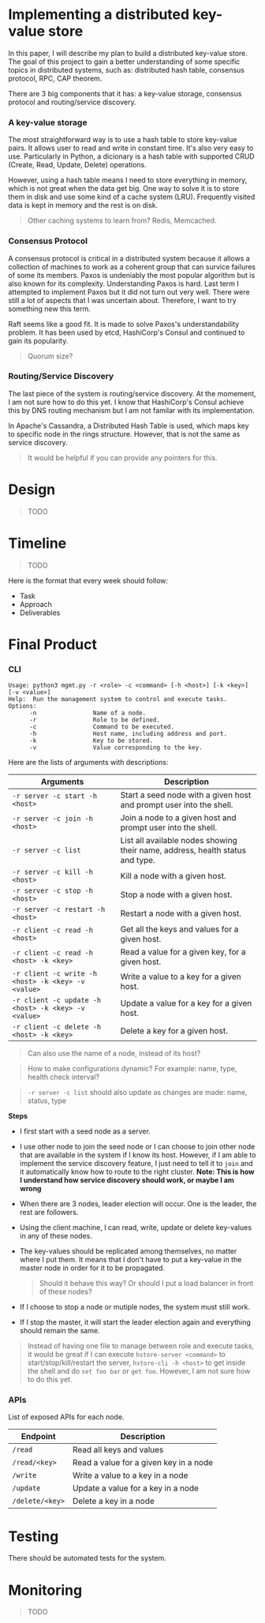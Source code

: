 # Implementing a distributed key-value store

In this paper, I will describe my plan to build a distributed key-value store.
The goal of this project to gain a better understanding of some specific topics
in distributed systems, such as: distributed hash table, consensus protocol,
RPC, CAP theorem.

There are 3 big components that it has: a key-value storage, consensus
protocol and routing/service discovery.

### A key-value storage

The most straightforward way is to use a hash table to store key-value pairs.
It allows user to read and write in constant time. It's also very easy to use.
Particularly in Python, a dicionary is a hash table with supported CRUD 
(Create, Read, Update, Delete) operations.

However, using a hash table means I need to store everything in memory, which
is not great when the data get big. One way to solve it is to store them in
disk and use some kind of a cache system (LRU). Frequently visited data is kept in
memory and the rest is on disk.

> Other caching systems to learn from? Redis, Memcached.

### Consensus Protocol

A consensus protocol is critical in a distributed system because it allows a
collection of machines to work as a coherent group that can survice failures of
some its members. Paxos is undeniably the most popular algorithm but is also
known for its complexity. Understanding Paxos is hard. Last term I attempted to
implement Paxos but it did not turn out very well. There were still a lot of 
aspects that I was uncertain about. Therefore, I want to try something new this
term.

Raft seems like a good fit. It is made to solve Paxos's understandability
problem. It has been used by etcd, HashiCorp's Consul and continued to gain its
popularity.

> Quorum size?

### Routing/Service Discovery

The last piece of the system is routing/service discovery. At the momement,
I am not sure how to do this yet. I know that HashiCorp's Consul achieve this 
by DNS routing mechanism but I am not familar with its implementation.

In Apache's Cassandra, a Distributed Hash Table is used, which maps key to
specific node in the rings structure. However, that is not the same as service
discovery.

> It would be helpful if you can provide any pointers for this.


# Design

> TODO


# Timeline

> TODO

Here is the format that every week should follow:
- Task
- Approach
- Deliverables


# Final Product

### CLI
```
Usage: python3 mgmt.py -r <role> -c <command> [-h <host>] [-k <key>] [-v <value>]
Help:  Run the management system to control and execute tasks.
Options:
      -n                Name of a node.
      -r                Role to be defined.
      -c                Command to be executed.
      -h                Host name, including address and port.
      -k                Key to be stored.
      -v                Value corresponding to the key.
```

Here are the lists of arguments with descriptions:

Arguments | Description
-- | --
`-r server -c start -h <host>` | Start a seed node with a given host and prompt user into the shell.
`-r server -c join -h <host>` | Join a node to a given host and prompt user into the shell.
`-r server -c list` | List all available nodes showing their name, address, health status and type.
`-r server -c kill -h <host>` | Kill a node with a given host.
`-r server -c stop -h <host>` | Stop a node with a given host.
`-r server -c restart -h <host>` | Restart a node with a given host.
`-r client -c read -h <host>` | Get all the keys and values for a given host.
`-r client -c read -h <host> -k <key>` | Read a value for a given key, for a given host.
`-r client -c write -h <host> -k <key> -v <value>` | Write a value to a key for a given host.
`-r client -c update -h <host> -k <key> -v <value>` | Update a value for a key for a given host.
`-r client -c delete -h <host> -k <key>` | Delete a key for a given host.

> Can also use the name of a node, instead of its host?

> How to make configurations dynamic? For example: name, type, health check
> interval?

> `-r server -c list` should also update as changes are made: name, status,
> type

**Steps**
- I first start with a seed node as a server.
- I use other node to join the seed node or I can choose to join other node
  that are available in the system if I know its host. However, if I am able to
  implement the service discovery feature, I just need to tell it to `join` 
  and it automatically know how to route to the right cluster. **Note: This is 
  how I understand how service discovery should work, or maybe I am wrong**
- When there are 3 nodes, leader election will occur. One is the leader, the
  rest are followers.
- Using the client machine, I can read, write, update or delete key-values in any
  of these nodes.
- The key-values should be replicated among themselves, no matter where I put
  them. It means that I don't have to put a key-value in the master node in
  order for it to be propagated.

  > Should it behave this way? Or should I put a load balancer in front of
  > these nodes?

- If I choose to stop a node or mutiple nodes, the system must still work.
- If I stop the master, it will start the leader election again and everything
  should remain the same.

> Instead of having one file to manage between role and execute tasks, it would
> be great if I can execute `hstore-server <command>` to
> start/stop/kill/restart the server, `hstore-cli -h <host>`
> to get inside the shell and do `set foo bar` or `get foo`. 
> However, I am not sure how to do this yet.

### APIs

List of exposed APIs for each node.

Endpoint | Description
-- | --
`/read` | Read all keys and values
`/read/<key>` | Read a value for a given key in a node
`/write` | Write a value to a key in a node
`/update` | Update a value for a key in a node
`/delete/<key>` | Delete a key in a node


# Testing

There should be automated tests for the system.


# Monitoring

> TODO

